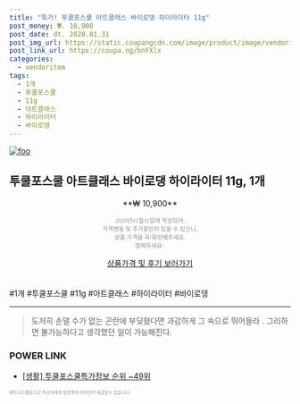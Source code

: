 ```yaml
--- 
title: "특가! 투쿨포스쿨 아트클래스 바이로댕 하이라이터 11g" 
post_money: ₩. 10,900 
post_date: dt. 2020.01.31 
post_img_url: https://static.coupangcdn.com/image/product/image/vendoritem/2017/08/09/3069079915/d5102253-3ac4-4d30-a848-3e8c16deeb22.jpg 
post_link_url: https://coupa.ng/bnFXlx 
categories: 
  - vendoritem 
tags: 
  - 1개 
  - 투쿨포스쿨 
  - 11g 
  - 아트클래스 
  - 하이라이터 
  - 바이로댕 
--- 
```

[![foo](https://static.coupangcdn.com/image/product/image/vendoritem/2017/08/09/3069079915/d5102253-3ac4-4d30-a848-3e8c16deeb22.jpg)](https://coupa.ng/bnFXlx) 

## 투쿨포스쿨 아트클래스 바이로댕 하이라이터 11g, 1개 
<p style="text-align: center;">**₩ 10,900**</p> 
<p style="text-align: center;"><span style="color: #898c8f; font-family: Georgia,Times,serif; font-size: 0.75em;">2020년01월31일에 작성되어, <br>가격변동 및 추가할인이 있을 수 있으니,<br> 상품 가격을 꼭!확인해주세요.<br>행복하세요~</span> 
</p>	 
<div markdown="0" style="text-align: center;"><a href="https://coupa.ng/bnFXlx" class="btn btn--success">상품가격 및 후기 보러가기</a></div> 
<br><br> 
  #1개 #투쿨포스쿨 #11g #아트클래스 #하이라이터 #바이로댕 
<hr> 

> 도저히 손댈 수가 없는 곤란에 부딪혔다면 과감하게 그 속으로 뛰어들라 . 그리하면 불가능하다고 생각했던 일이 가능해진다. 


### POWER LINK

* <a href="https://blog.naver.com/sakai111/221774817772" target="_blank"> [생활] 투쿨포스쿨특가정보 순위 ~49위</a>

<span style="color: #898c8f; font-family: Georgia,Times,serif; font-size: 0.55em;">파트너스활동으로 작성자에게 일정액의 커미션이 제공될수 있습니다.</span> 
